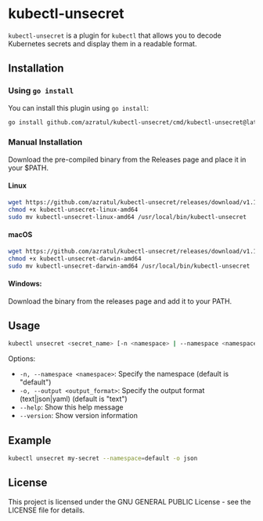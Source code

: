 # kubectl-unsecret

`kubectl-unsecret` is a plugin for `kubectl` that allows you to decode Kubernetes secrets and display them in a readable format.

## Installation

### Using `go install`

You can install this plugin using `go install`:

```sh
go install github.com/azratul/kubectl-unsecret/cmd/kubectl-unsecret@latest
```

### Manual Installation

Download the pre-compiled binary from the Releases page and place it in your $PATH.

#### Linux

```sh
wget https://github.com/azratul/kubectl-unsecret/releases/download/v1.1.0/kubectl-unsecret-linux-amd64
chmod +x kubectl-unsecret-linux-amd64
sudo mv kubectl-unsecret-linux-amd64 /usr/local/bin/kubectl-unsecret
```

#### macOS

```sh
wget https://github.com/azratul/kubectl-unsecret/releases/download/v1.1.0/kubectl-unsecret-darwin-amd64
chmod +x kubectl-unsecret-darwin-amd64
sudo mv kubectl-unsecret-darwin-amd64 /usr/local/bin/kubectl-unsecret
```

#### Windows:

Download the binary from the releases page and add it to your PATH.

## Usage

```sh 
kubectl unsecret <secret_name> [-n <namespace> | --namespace <namespace>] [-o <output_format>]
```

Options:
- `-n, --namespace <namespace>`: Specify the namespace (default is "default")
- `-o, --output <output_format>`: Specify the output format (text|json|yaml) (default is "text")
- `--help`: Show this help message
- `--version`: Show version information

## Example

```sh
kubectl unsecret my-secret --namespace=default -o json
```

## License

This project is licensed under the GNU GENERAL PUBLIC License - see the LICENSE file for details.
